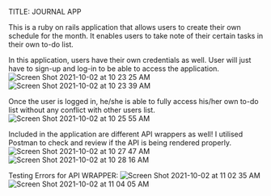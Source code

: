 TITLE: JOURNAL APP

This is a ruby on rails application that allows users to create their own schedule for the month. It enables users to take note of their certain tasks in their own to-do list. 

In this application, users have their own credentials as well. User will just have to sign-up and log-in to be able to access the application. ![Screen Shot 2021-10-02 at 10 23 25 AM](https://user-images.githubusercontent.com/81461328/135700892-deb4ccfc-876f-4212-a4bf-d30c1fdfc0a6.png)
![Screen Shot 2021-10-02 at 10 23 39 AM](https://user-images.githubusercontent.com/81461328/135700897-8a54d996-4b8e-49a1-8df9-848f11ddb3ab.png)

Once the user is logged in, he/she is able to fully access his/her own to-do list without any conflict with other users list. ![Screen Shot 2021-10-02 at 10 25 55 AM](https://user-images.githubusercontent.com/81461328/135700966-055ea9c7-765d-4177-a7e6-00c275ef963f.png)

Included in the application are different API wrappers as well! I utilised Postman to check and review if the API is being rendered properly. ![Screen Shot 2021-10-02 at 10 27 47 AM](https://user-images.githubusercontent.com/81461328/135701000-b5298c1a-601f-44cc-8171-fe1c820c7503.png)
![Screen Shot 2021-10-02 at 10 28 16 AM](https://user-images.githubusercontent.com/81461328/135701007-6627177f-699f-461f-8fe5-ebe72c40433e.png)

Testing Errors for API WRAPPER: 
![Screen Shot 2021-10-02 at 11 02 35 AM](https://user-images.githubusercontent.com/81461328/135701703-5f745f75-42fb-4469-951d-d2e6e43a6c7f.png)
![Screen Shot 2021-10-02 at 11 04 05 AM](https://user-images.githubusercontent.com/81461328/135701725-501e9424-35ae-494a-9f7e-88db6dccc995.png)
